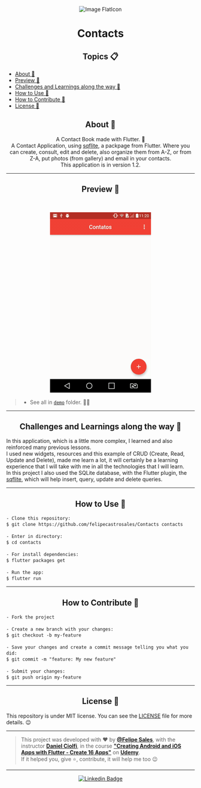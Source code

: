  <p align="center">
      <img src="https://image.flaticon.com/icons/png/512/88/88271.png" width="90px" alt="Image FlatIcon"/>
</p>

<h1 align="center">Contacts</h1>

   <h2 align="center">Topics 📋</h2>

   <p>
   
   - [About 📖](#about-)
   - [Preview 📱](#preview-)
   - [Challenges and Learnings along the way 🤯](#challenges-and-learnings-along-the-way-)
   - [How to Use 🤔](#how-to-use-)
   - [How to Contribute 💪](#how-to-contribute-)
   - [License 📝](#license-)

   </p>

<h2 align="center">About 📖</h2>
   
<p align="center">   
   A Contact Book made with Flutter. 💙<br>
   A Contact Application, using <a href="https://pub.dev/packages/sqflite">sqflite</a>, a packpage from Flutter. Where you can create, consult, edit and delete, also organize them from A-Z, or from Z-A, put photos (from gallery) and email in your contacts.<br>
   This application is in version 1.2.
</p>

---

<h2 align="center">Preview 📱</h2><br>

   <p align="center">
      <img src="assets/demos/contactsdemo1.gif">
   </p>
   
   > * See all in [`demo`](https://github.com/felipecastrosales/Contacts/tree/master/assets/demos) folder. 🧐📂

---

<h2 align="center">Challenges and Learnings along the way 🤯</h2>

   <p>
      In this application, which is a little more complex, I learned and also reinforced many previous lessons.<br>
      I used new widgets, resources and this example of CRUD (Create, Read, Update and Delete), made me learn a lot, it will certainly be a learning experience that I will take with me in all the technologies that I will learn. <br>
      In this project I also used the SQLite database, with the Flutter plugin, the <a href="https://flutter.dev/docs/cookbook/persistence/sqlite"> sqflite</a>, which will help insert, query, update and delete queries.
   </p>

---

<h2 align="center">How to Use 🤔</h2>

   ```   
   - Clone this repository:
   $ git clone https://github.com/felipecastrosales/Contacts contacts

   - Enter in directory:
   $ cd contacts

   - For install dependencies:
   $ flutter packages get

   - Run the app: 
   $ flutter run
   ```

---

<h2 align="center">How to Contribute 💪</h2>

   ```
   - Fork the project 

   - Create a new branch with your changes:
   $ git checkout -b my-feature

   - Save your changes and create a commit message telling you what you did:
   $ git commit -m "feature: My new feature"

   - Submit your changes:
   $ git push origin my-feature
   ```

---

<h2 align="center">License 📝</h2>

   This repository is under MIT license. You can see the [LICENSE](https://github.com/felipecastrosales/Contacts/blob/master/LICENSE) file for more details. 😉

   ---

   >This project was developed with ❤️ by **[@Felipe Sales](https://www.linkedin.com/in/felipecastrosales/)**, with the instructor **[Daniel Ciolfi](https://linkedin.com/in/danielciolfi)**, in the course  **["Creating Android and iOS Apps with Flutter - Create 16 Apps"](https://www.udemy.com/course/curso-completo-flutter-app-android-ios)** on **[Udemy](https://www.udemy.com/)**.<br>
   If it helped you, give ⭐, contribute, it will help me too 😉

---

   <div align="center">

   [![Linkedin Badge](https://img.shields.io/badge/-Felipe%20Sales-292929?style=flat-square&logo=Linkedin&logoColor=white&link=https://www.linkedin.com/in/felipecastrosales/)](https://www.linkedin.com/in/felipecastrosales/)

   </div>

